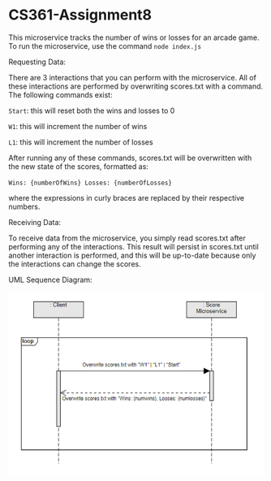 # CS361-Assignment8
 
This microservice tracks the number of wins or losses for an arcade game. To run the microservice, use the command `node index.js`
 
Requesting Data:

There are 3 interactions that you can perform with the microservice. All of these interactions are performed by overwriting scores.txt with a command. The following commands exist:

`Start`: this will reset both the wins and losses to 0

`W1`: this will increment the number of wins

`L1`: this will increment the number of losses

After running any of these commands, scores.txt will be overwritten with the new state of the scores, formatted as:

`Wins: {numberOfWins} Losses: {numberOfLosses}`


where the expressions in curly braces are replaced by their respective numbers.

Receiving Data:

To receive data from the microservice, you simply read scores.txt after performing any of the interactions. This result will persist in scores.txt until another interaction is performed, and this will be up-to-date because only the interactions can change the scores.

UML Sequence Diagram:

![UML Sequence Diagram](umlsequence.png)
